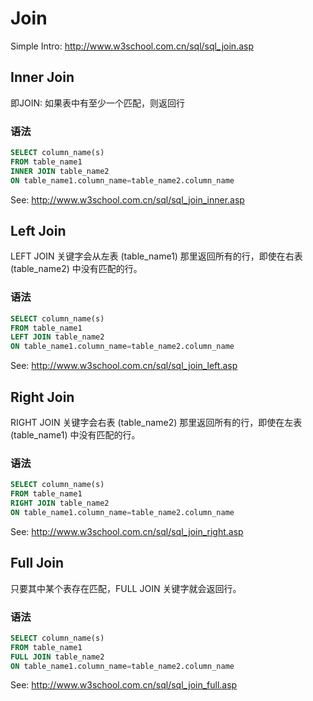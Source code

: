 # Join
Simple Intro: http://www.w3school.com.cn/sql/sql_join.asp
## Inner Join
即JOIN: 如果表中有至少一个匹配，则返回行
### 语法
```sql
SELECT column_name(s)
FROM table_name1
INNER JOIN table_name2 
ON table_name1.column_name=table_name2.column_name
```
See: http://www.w3school.com.cn/sql/sql_join_inner.asp
## Left Join
LEFT JOIN 关键字会从左表 (table_name1) 那里返回所有的行，即使在右表 (table_name2) 中没有匹配的行。
### 语法
```sql
SELECT column_name(s)
FROM table_name1
LEFT JOIN table_name2 
ON table_name1.column_name=table_name2.column_name
```
See: http://www.w3school.com.cn/sql/sql_join_left.asp

## Right Join
RIGHT JOIN 关键字会右表 (table_name2) 那里返回所有的行，即使在左表 (table_name1) 中没有匹配的行。
### 语法
```sql
SELECT column_name(s)
FROM table_name1
RIGHT JOIN table_name2 
ON table_name1.column_name=table_name2.column_name
```
See: http://www.w3school.com.cn/sql/sql_join_right.asp
## Full Join
只要其中某个表存在匹配，FULL JOIN 关键字就会返回行。
### 语法
```sql
SELECT column_name(s)
FROM table_name1
FULL JOIN table_name2 
ON table_name1.column_name=table_name2.column_name
```
See: http://www.w3school.com.cn/sql/sql_join_full.asp

